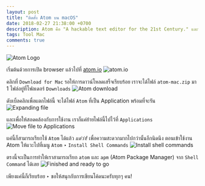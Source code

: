 ```yaml
---
layout: post
title: "ติดตั้ง Atom บน macOS"
date: 2018-02-27 21:38:00 +0700
description: Atom คือ "A hackable text editor for the 21st Century." และวันนี้เราจะมาดูวิธีการติดตั้ง Atom บน macOS กัน
tags: Tool Mac
comments: true
---
```

![Atom Logo](https://res.cloudinary.com/sdees-reallife/image/upload/c_scale,w_200/v1519744167/atom-logo.jpg)

เริ่มต้นด้วยการเปิด browser แล้วไปที่ [atom.io](https://atom.io)
![atom.io](https://res.cloudinary.com/sdees-reallife/image/upload/c_scale,w_400/v1519744249/web-atom-io.png)

คลิกที่ `Download for Mac` รอให้การดาวน์โหลดเสร็จเรียบร้อย เราจะได้ไฟล์ `atom-mac.zip` มา 1 ไฟล์อยู่ที่โฟลเดอร์ `Downloads`
![Atom download](https://res.cloudinary.com/sdees-reallife/image/upload/c_scale,w_400/v1519744259/finished-download-atom.png)

ดับเบิ้ลคลิกเพื่อแตกไฟล์นี้ จะได้ไฟล์ `Atom` ที่เป็น Application พร้อมที่จะรัน
![Expanding file](https://res.cloudinary.com/sdees-reallife/image/upload/c_scale,w_400/v1519744270/expanding-atom-mac-zip.png)

และเพื่อให้สอดคล้องกับการใช้งาน เราก็แค่ย้ายไฟล์นี้ไปไว้ที่ `Applications`
![Move file to Applications](https://res.cloudinary.com/sdees-reallife/image/upload/c_scale,w_400/v1519744281/atom-in-applications.png)

แค่นี้ก็สามารถเรียกใช้ `Atom` ได้แล้ว *แต่ว่า!* เพื่อความสะดวกมากไปกว่านั้นอีกนิดนึง ตอนเข้าใช้งาน Atom ให้แวะไปที่เมนู `Atom` ‣ `Install Shell Commands`
![Install shell commands](https://res.cloudinary.com/sdees-reallife/image/upload/c_scale,w_200/v1519744239/install-shell-commands.png)

ตรงนี้จะเป็นการทำให้เราสามารถเรียก `atom` และ `apm` (Atom Package Manager) จาก `Shell Command` ได้เลย
![Finished and ready to go](https://res.cloudinary.com/sdees-reallife/image/upload/c_scale,w_400/v1519744227/commands-installed.png)

เพียงแค่นี้ก็เรียบร้อย ‣ ขอให้สนุกกับการเขียนโค้ดนะครับทุกๆ คน!
